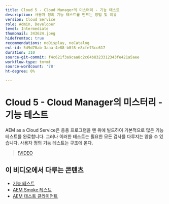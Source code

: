 ```yaml
---
title: Cloud 5 - Cloud Manager의 미스터리 - 기능 테스트
description: 사용자 정의 기능 테스트를 만드는 방법 및 이유
version: Cloud Service
role: Admin, Developer
level: Intermediate
thumbnail: 343624.jpeg
hidefromtoc: true
recommendations: noDisplay, noCatalog
exl-id: 5d9d70ab-3aaa-4e88-b0f8-e8cfe73cc617
duration: 310
source-git-commit: f4c621f3a9caa8c2c64b8323312343fe421a5aee
workflow-type: tm+mt
source-wordcount: '78'
ht-degree: 0%

---
```


# Cloud 5 - Cloud Manager의 미스터리 - 기능 테스트

AEM as a Cloud Service은 응용 프로그램을 맨 위에 빌드하여 기본적으로 많은 기능 테스트를 완료합니다. 그러나 이러한 테스트는 필요한 모든 검사를 다루지는 않을 수 있습니다. 사용자 정의 기능 테스트는 구조에 온다.

>[!VIDEO](https://video.tv.adobe.com/v/343624?quality=12&learn=on)

## 이 비디오에서 다루는 콘텐츠

+ [기능 테스트](https://experienceleague.adobe.com/docs/experience-manager-cloud-service/content/implementing/using-cloud-manager/test-results/functional-testing.html)
+ [AEM Smoke 테스트](https://github.com/adobe/aem-test-samples/)
+ [AEM 테스트 클라이언트](https://github.com/adobe/aem-testing-clients/)
